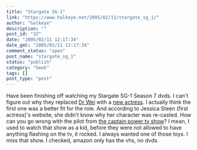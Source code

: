 ```yaml
---
title: "Stargate SG-1"
link: "https://www.halkeye.net/2005/02/11/stargate_sg_1/"
author: "halkeye"
description: ""
post_id: "22"
date: "2005/02/11 12:17:34"
date_gmt: "2005/02/11 12:17:34"
comment_status: "open"
post_name: "stargate_sg_1"
status: "publish"
category: "Geek"
tags: []
post_type: "post"
---
```


Have been finishing off watching my Stargate SG-1 Season 7 dvds. I can't figure out why they replaced [Dr Wei](http://www.imdb.com/name/nm0824763/) with a [new actress](http://www.imdb.com/name/nm0383533/). I actually think the first one was a better fit for the role. And according to Jessica Steen (first actress)'s website, she didn't know why her character was re-casted. How can you go wrong with the pilot from [the captain power tv show](http://www.imdb.com/title/tt0092329/)? I mean, I used to watch that show as a kid, before they were not allowed to have anything flashing on the tv, it rocked. I always wanted one of those toys. I miss that show. I checked, amazon only has the vhs, no dvds.
